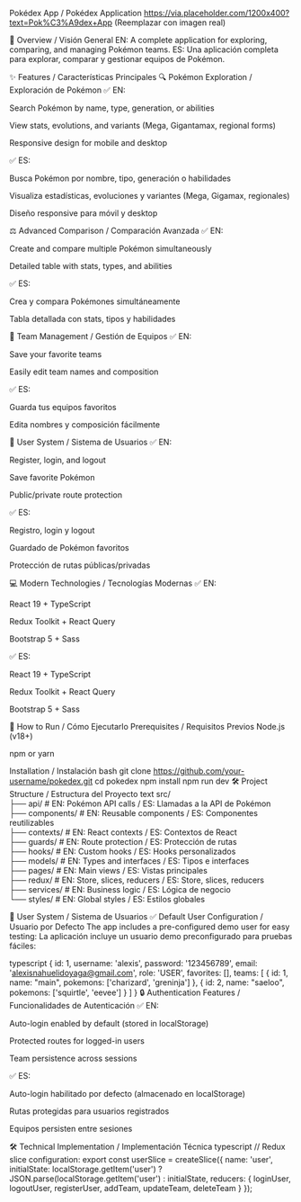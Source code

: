 Pokédex App / Pokédex Application
https://via.placeholder.com/1200x400?text=Pok%C3%A9dex+App (Reemplazar con imagen real)

📌 Overview / Visión General
EN: A complete application for exploring, comparing, and managing Pokémon teams.
ES: Una aplicación completa para explorar, comparar y gestionar equipos de Pokémon.

✨ Features / Características Principales
🔍 Pokémon Exploration / Exploración de Pokémon
✅ EN:

Search Pokémon by name, type, generation, or abilities

View stats, evolutions, and variants (Mega, Gigantamax, regional forms)

Responsive design for mobile and desktop

✅ ES:

Busca Pokémon por nombre, tipo, generación o habilidades

Visualiza estadísticas, evoluciones y variantes (Mega, Gigamax, regionales)

Diseño responsive para móvil y desktop

⚖️ Advanced Comparison / Comparación Avanzada
✅ EN:

Create and compare multiple Pokémon simultaneously

Detailed table with stats, types, and abilities

✅ ES:

Crea y compara Pokémones simultáneamente

Tabla detallada con stats, tipos y habilidades

👥 Team Management / Gestión de Equipos
✅ EN:

Save your favorite teams

Easily edit team names and composition

✅ ES:

Guarda tus equipos favoritos

Edita nombres y composición fácilmente

🔐 User System / Sistema de Usuarios
✅ EN:

Register, login, and logout

Save favorite Pokémon

Public/private route protection

✅ ES:

Registro, login y logout

Guardado de Pokémon favoritos

Protección de rutas públicas/privadas

💻 Modern Technologies / Tecnologías Modernas
✅ EN:

React 19 + TypeScript

Redux Toolkit + React Query

Bootstrap 5 + Sass

✅ ES:

React 19 + TypeScript

Redux Toolkit + React Query

Bootstrap 5 + Sass

🚀 How to Run / Cómo Ejecutarlo
Prerequisites / Requisitos Previos
Node.js (v18+)

npm or yarn

Installation / Instalación
bash
git clone https://github.com/your-username/pokedex.git
cd pokedex
npm install
npm run dev
🛠️ Project Structure / Estructura del Proyecto
text
src/  
├── api/                  # EN: Pokémon API calls / ES: Llamadas a la API de Pokémon  
├── components/           # EN: Reusable components / ES: Componentes reutilizables  
├── contexts/             # EN: React contexts / ES: Contextos de React  
├── guards/               # EN: Route protection / ES: Protección de rutas  
├── hooks/                # EN: Custom hooks / ES: Hooks personalizados  
├── models/               # EN: Types and interfaces / ES: Tipos e interfaces  
├── pages/                # EN: Main views / ES: Vistas principales  
├── redux/                # EN: Store, slices, reducers / ES: Store, slices, reducers  
├── services/             # EN: Business logic / ES: Lógica de negocio  
└── styles/               # EN: Global styles / ES: Estilos globales  

👤 User System / Sistema de Usuarios
✅ Default User Configuration / Usuario por Defecto
The app includes a pre-configured demo user for easy testing:
La aplicación incluye un usuario demo preconfigurado para pruebas fáciles:

typescript
{
  id: 1,
  username: 'alexis',
  password: '123456789',
  email: 'alexisnahuelidoyaga@gmail.com',
  role: 'USER',
  favorites: [],
  teams: [
    { id: 1, name: "main", pokemons: ['charizard', 'greninja'] },
    { id: 2, name: "saeloo", pokemons: ['squirtle', 'eevee'] }
  ]
}
🔒 Authentication Features / Funcionalidades de Autenticación
✅ EN:

Auto-login enabled by default (stored in localStorage)

Protected routes for logged-in users

Team persistence across sessions

✅ ES:

Auto-login habilitado por defecto (almacenado en localStorage)

Rutas protegidas para usuarios registrados

Equipos persisten entre sesiones

🛠️ Technical Implementation / Implementación Técnica
typescript
// Redux slice configuration:
export const userSlice = createSlice({
  name: 'user',
  initialState: localStorage.getItem('user') 
    ? JSON.parse(localStorage.getItem('user') 
    : initialState,
  reducers: {
    loginUser, logoutUser, registerUser,
    addTeam, updateTeam, deleteTeam
  }
});
